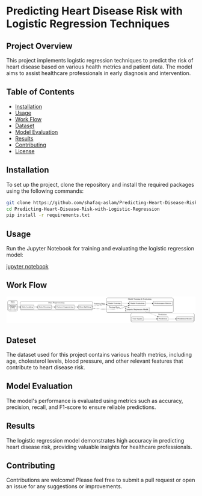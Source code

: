# Predicting Heart Disease Risk with Logistic Regression Techniques

## Project Overview
This project implements logistic regression techniques to predict the risk of heart disease based on various health metrics and patient data. The model aims to assist healthcare professionals in early diagnosis and intervention.

## Table of Contents
- [Installation](#installation)
- [Usage](#usage)
- [Work Flow](#work-flow)
- [Dataset](#dataset)
- [Model Evaluation](#model-evaluation)
- [Results](#results)
- [Contributing](#contributing)
- [License](#license)

## Installation
To set up the project, clone the repository and install the required packages using the following commands:

```bash
git clone https://github.com/shafaq-aslam/Predicting-Heart-Disease-Risk-with-Logistic-Regression.git
cd Predicting-Heart-Disease-Risk-with-Logistic-Regression
pip install -r requirements.txt
```
## Usage
Run the Jupyter Notebook for training and evaluating the logistic regression model:

<a href = "Heart_Disease_Prediction.ipynb"> jupyter notebook <a/>

## Work Flow

<img src = "workflow.jpeg">

## Dateset
The dataset used for this project contains various health metrics, including age, cholesterol levels, blood pressure, and other relevant features that contribute to heart disease risk.

## Model Evaluation
The model's performance is evaluated using metrics such as accuracy, precision, recall, and F1-score to ensure reliable predictions.

## Results
The logistic regression model demonstrates high accuracy in predicting heart disease risk, providing valuable insights for healthcare professionals.

## Contributing
Contributions are welcome! Please feel free to submit a pull request or open an issue for any suggestions or improvements.
